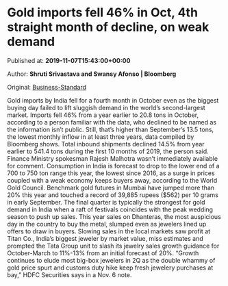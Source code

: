 
# Gold imports fell 46% in Oct, 4th straight month of decline, on weak demand

Published at: **2019-11-07T15:43:00+00:00**

Author: **Shruti Srivastava and Swansy Afonso | Bloomberg**

Original: [Business-Standard](https://www.business-standard.com/article/markets/gold-imports-fell-46-in-oct-4th-straight-month-of-decline-on-weak-demand-119110701660_1.html)

Gold imports by India fell for a fourth month in October even as the biggest buying day failed to lift sluggish demand in the world’s second-largest market.
Imports fell 46% from a year earlier to 20.8 tons in October, according to a person familiar with the data, who declined to be named as the information isn’t public. Still, that’s higher than September’s 13.5 tons, the lowest monthly inflow in at least three years, data compiled by Bloomberg shows.
Total inbound shipments declined 14.5% from year earlier to 541.4 tons during the first 10 months of 2019, the person said. Finance Ministry spokesman Rajesh Malhotra wasn’t immediately available for comment.
Consumption in India is forecast to drop to the lower end of a 700 to 750 ton range this year, the lowest since 2016, as a surge in prices coupled with a weak economy keeps buyers away, according to the World Gold Council. Benchmark gold futures in Mumbai have jumped more than 20% this year and touched a record of 39,885 rupees ($562) per 10 grams in early September.
The final quarter is typically the strongest for gold demand in India when a raft of festivals coincides with the peak wedding season to push up sales. This year sales on Dhanteras, the most auspicious day in the country to buy the metal, slumped even as jewelers lined up offers to draw in buyers.
Slowing sales in the local markets saw profit at Titan Co., India’s biggest jeweler by market value, miss estimates and prompted the Tata Group unit to slash its jewelry sales growth guidance for October-March to 11%-13% from an initial forecast of 20%.
“Growth continues to elude most big-box jewelers in 2Q as the double whammy of gold price spurt and customs duty hike keep fresh jewelery purchases at bay,” HDFC Securities says in a Nov. 6 note.
